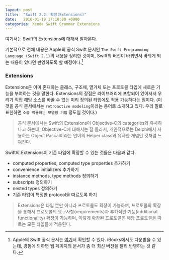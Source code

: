 ```yaml
---
layout: post
title:  "Swift 2.2: 확장(Extensions)"
date:   2016-01-19 17:10:00 +0900
categories: Xcode Swift Grammar Extensions
---
```


여기서는 Swift의 Extensions에 대해서 알아본다.

기본적으로 전체 내용은 Apple의 공식 Swift 문서인 `The Swift Programming Language (Swift 2.1)`의 내용을 정리한 것이며, Swift의 버전이 바뀌면서 바뀌게 되는 내용이 있다면 반영하도록 할 예정이다.[^Swift]


### Extensions

Extensions은 이미 존재하는 클래스, 구조체, 열거체 또는 프로토콜 타입에 새로운 기능을 부여하는 것을 말한다. Extensions의 장점은 라이브러리에 포함되어 있어서서 우리가 직접 해당 소스를 바꿀 수 없는 미리 정의된 타입에도 적용 가능하다는 점이다. (이것을 공식 문서에서는 `retroactive modeling`이라는 용어로 소개하고 있다. 우리 말로 표헌하면 `소급 적용하는 모델링 기법` 정도일 것이다.)

> 공식 문서에서는 Swift의 Extensions이 Objective-C의 categories와 유사하다고 하는데,  Objective-C에 대해서는 잘 몰라서, 개인적으로는 Delphi에서 사용하는 Object Pascal이라는 언어의 Helper class와 유사한 개념인 것처럼 느껴진다.

Swift의 Extensions이 기존 타입에 확장할 수 있는 것들은 다음과 같다.

* computed properties, computed type properties 추가하기
* convenience initializers 추가하기
* instance methods, type methods 정의하기
* subscripts 정의하기
* nested types 정의하기
* 기존 타입이 특정한 protocol을 따르도록 하기

> Extensions은 타입 뿐만 아니라 프로토콜도 확장이 가능하며, 프로토콜의 확장을 통해서 프로토콜의 요구사항(requirements)과 추가적인 기능(additional functionality) 확장이 가능하며, 이렇게 확장된 프로토콜은 해당 프로토콜을 따르는 모든 타입들에 적용된다.

[^Swift]: Apple의 Swift 공식 문서는 [여기](https://developer.apple.com/library/ios/documentation/Swift/Conceptual/Swift_Programming_Language/index.html)서 확인할 수 있다. iBooks에서도 다운받을 수 있는데, 경험에 의하면 웹 페이지의 문서가 좀 더 최신 버전을 빨리 반영하는 것 같다.
